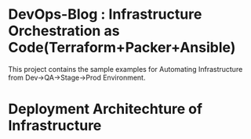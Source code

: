 # DevOps-Blog : Infrastructure Orchestration as Code(Terraform+Packer+Ansible)
This project contains the sample examples for Automating Infrastructure from Dev->QA->Stage->Prod Environment.

# Deployment Architechture of Infrastructure

